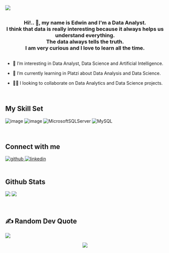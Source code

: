 <img src="https://rishavanand.github.io/static/images/greetings.gif" align="center"  />

## 

### <div align="center"> Hi!.. 👋, my name is Edwin and I'm a Data Analyst.<br/> I think that data is really interesting because it always helps us understand everything. <br/> The data always tells the truth. <br/> I am very curious and I love to learn all the time.</div>  
  
  ## 

- 👀 I’m interesting in Data Analyst, Data Science and Artificial Intelligence.  
  

- 🌱 I’m currently learning in Platzi about Data Analysis and Data Science.  
  

- 👩‍💻 I looking to collaborate on Data Analytics and Data Science projects.  
  
<br/>  


## My Skill Set  
    

![image](https://img.shields.io/badge/Python-3776AB?style=for-the-badge&logo=python&logoColor=white) 
![image](https://img.shields.io/badge/PostgreSQL-316192?style=for-the-badge&logo=postgresql&logoColor=white)
![MicrosoftSQLServer](https://img.shields.io/badge/Microsoft%20SQL%20Sever-CC2927?style=for-the-badge&logo=microsoft%20sql%20server&logoColor=white) 
![MySQL](https://img.shields.io/badge/mysql-%2300f.svg?style=for-the-badge&logo=mysql&logoColor=white)


<br/>  


## Connect with me  

<a href="https://github.com/https://github.com/Edwin-Loranca" target="_blank">
<img src=https://img.shields.io/badge/github-%2324292e.svg?&style=for-the-badge&logo=github&logoColor=white alt=github style="margin-bottom: 5px;" />

<a href="https://linkedin.com/in/https://www.linkedin.com/in/edwin-loranca-chavez-3419a4201/" target="_blank">
<img src=https://img.shields.io/badge/linkedin-%231E77B5.svg?&style=for-the-badge&logo=linkedin&logoColor=white alt=linkedin style="margin-bottom: 5px;" /><br/>
  
</a>  
</div> 


<br/>
 

 ## Github Stats

![](https://github-readme-stats.vercel.app/api?username=Edwin-Loranca&theme=merko&hide_border=true&include_all_commits=false&count_private=false) 
![](https://github-readme-streak-stats.herokuapp.com/?user=Edwin-Loranca&theme=merko&hide_border=true)
 
  
<br/>  
  


  ## ✍️ Random Dev Quote
![](https://quotes-github-readme.vercel.app/api?type=horizontal&theme=merko)
  
<div align="center">

<img src="https://komarev.com/ghpvc/?username=Edwin-Loranca&&style=flat-square" align="center" />
  

</div>  
 

<br/>  


<br />






